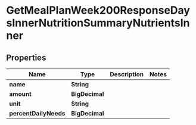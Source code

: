 

# GetMealPlanWeek200ResponseDaysInnerNutritionSummaryNutrientsInner


## Properties

| Name | Type | Description | Notes |
|------------ | ------------- | ------------- | -------------|
|**name** | **String** |  |  |
|**amount** | **BigDecimal** |  |  |
|**unit** | **String** |  |  |
|**percentDailyNeeds** | **BigDecimal** |  |  |



